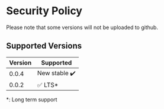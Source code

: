 # Security Policy
Please note that some versions will not be uploaded to github.

## Supported Versions

| Version | Supported               |
| ------- | ------------------------|
| 0.0.4   | New stable ✔️           |
| 0.0.2   | :white_check_mark: LTS* | 
*: Long term support
